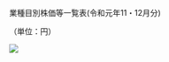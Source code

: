業種目別株価等一覧表(令和元年11・12月分)

（単位：円）

![](https://www.nta.go.jp/tmp/161ea15f-055a-4141-b804-a3767c713df0/images/d899e8118fd7b7d99f6e147422b057e81a22d0594800f75559233b2bc9f20520.jpg)